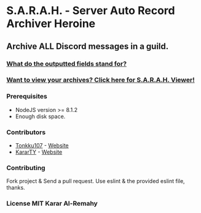 # S.A.R.A.H. - Server Auto Record Archiver Heroine
## Archive ALL Discord messages in a guild.

### [What do the outputted fields stand for?](/fields.md)

### [Want to view your archives? Click here for S.A.R.A.H. Viewer!](https://github.com/kararty/sarah-viewer)

### Prerequisites
  * NodeJS version >= 8.1.2
  * Enough disk space.

### Contributors
  * [Tonkku107](https://github.com/tonkku107/) - [Website](https://tonkku.me/)
  * [KararTY](https://github.com/kararty/) - [Website](https://alremahy.com/biz/projects/sarah)

### Contributing
Fork project & Send a pull request. Use eslint & the provided eslint file, thanks.

### License MIT Karar Al-Remahy
